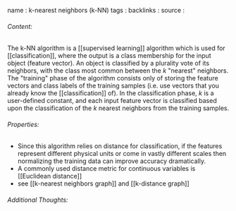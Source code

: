 name : k-nearest neighbors (k-NN)
tags : 
backlinks : 
source : 

###### Content:
The k-NN algorithm is a [[supervised learning]] algorithm which is used for [[classification]], where the output is a class membership for the input object (feature vector). An object is classified by a plurality vote of its neighbors, with the class most common between the $k$ "nearest" neighbors.
The "training" phase of the algorithm consists only of storing the feature vectors and class labels of the training samples (i.e. use vectors that you already know the [[classification]] of). In the classification phase, $k$ is a user-defined constant, and each input feature vector is classified based upon the classification of the $k$ nearest neighbors from the training samples.


###### Properties:
- Since this algorithm relies on distance for classification, if the features represent different physical units or come in vastly different scales then normalizing the training data can improve accuracy dramatically.
- A commonly used distance metric for continuous variables is [[Euclidean distance]]
- see [[k-nearest neighbors graph]] and [[k-distance graph]]

###### Additional Thoughts:
